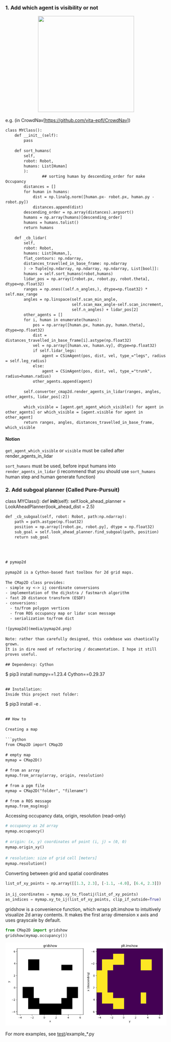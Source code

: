 ### 1. Add which agent is visibility or not ###

<p align="center">
<img src="https://github.com/user-attachments/assets/a1bfef5c-02d9-4d1b-b0cd-820a6395f164"  width="300" height="300"/>
</p>

e.g. (in CrowdNav[https://github.com/vita-epfl/CrowdNav])

```
class MYClass():
    def __init__(self):
        pass

    def sort_humans(
        self,
        robot: Robot,
        humans: List[Human]
        ):
                ## sorting human by descending_order for make Occupancy 
        distances = []
        for human in humans:
            dist = np.linalg.norm([human.px- robot.px, human.py - robot.py])
            distances.append(dist)
        descending_order = np.array(distances).argsort()
        humans = np.array(humans)[descending_order]
        humans = humans.tolist()
        return humans 

    def _cb_lidar(
        self, 
        robot: Robot, 
        humans: List[Human,], 
        flat_contours: np.ndarray,
        distances_travelled_in_base_frame: np.ndarray
        ) -> Tuple[np.ndarray, np.ndarray, np.ndarray, List[bool]]:
        humans = self.sort_humans(robot,humans)
        lidar_pos = np.array([robot.px, robot.py, robot.theta], dtype=np.float32)
        ranges = np.ones((self.n_angles,), dtype=np.float32) * self.max_range
        angles = np.linspace(self.scan_min_angle,
                             self.scan_max_angle-self.scan_increment,
                             self.n_angles) + lidar_pos[2]
        other_agents = []
        for i, human in enumerate(humans):
            pos = np.array([human.px, human.py, human.theta], dtype=np.float32)
            dist = distances_travelled_in_base_frame[i].astype(np.float32)
            vel = np.array([human.vx, human.vy], dtype=np.float32)
            if self.lidar_legs:
                agent = CSimAgent(pos, dist, vel, type_="legs", radius = self.leg_radius)
            else:
                agent = CSimAgent(pos, dist, vel, type_="trunk", radius=human.radius)
            other_agents.append(agent)

        self.converter_cmap2d.render_agents_in_lidar(ranges, angles, other_agents, lidar_pos[:2])

        which_visible = [agent.get_agent_which_visible() for agent in other_agents] or which_visible = [agent.visible for agent in other_agent]
        return ranges, angles, distances_travelled_in_base_frame, which_visible

```

#### Notion #### 

```get_agent_which_visible``` or ```visible``` must be called after render_agents_in_lidar

```sort_humans``` must be used, before input humans into ```render_agents_in_lidar``` (i recommend that you should use ```sort_humans``` human step and human generate function)


### 2. Add subgoal planner (Called Pure-Pursuit) ###



class MYClass():
    def __init__(self):
        self.look_ahead_planner = LookAheadPlanner(look_ahead_dist = 2.5)

    def _cb_subgoal(self, robot: Robot, path:np.ndarray):
        path = path.astype(np.float32)
        position = np.array([robot.px, robot.py], dtype = np.float32)
        sub_goal = self.look_ahead_planner.find_subgoal(path, position)
        return sub_goal 
    

```



# pymap2d

pymap2d is a Cython-based fast toolbox for 2d grid maps.

The CMap2D class provides:
- simple xy <-> ij coordinate conversions
- implementation of the dijkstra / fastmarch algorithm
- fast 2D distance transform (ESDF)
- conversions:
  - to/from polygon vertices
  - from ROS occupancy map or lidar scan message
  - serialization to/from dict

![pymap2d](media/pymap2d.png)

Note: rather than carefully designed, this codebase was chaotically grown. 
It is in dire need of refactoring / documentation. I hope it still proves useful.

## Dependency: Cython
```
$ pip3 install numpy==1.23.4 Cython==0.29.37
```

## Installation:
Inside this project root folder:
```
$ pip3 install -e .
```

## How to

Creating a map

```python
from CMap2D import CMap2D

# empty map
mymap = CMap2D()

# from an array
mymap.from_array(array, origin, resolution)

# from a pgm file
mymap = CMap2D("folder", "filename")

# from a ROS message
mymap.from_msg(msg)
```

Accessing occupancy data, origin, resolution (read-only)

```python
# occupancy as 2d array
mymap.occupancy()

# origin: (x, y) coordinates of point (i, j) = (0, 0)
mymap.origin_xy()

# resolution: size of grid cell [meters]
mymap.resolution()
```

Converting between grid and spatial coordinates

```python
list_of_xy_points = np.array([[1.3, 2.3], [-1.1, -4.0], [6.4, 2.3]])

in_ij_coordinates = mymap.xy_to_floatij(list_of_xy_points)
as_indices = mymap.xy_to_ij(list_of_xy_points, clip_if_outside=True)
```

gridshow is a convenience function, which wraps plt.imshow to intuitively visualize 2d array contents.
It makes the first array dimension x axis and uses grayscale by default.

```python
from CMap2D import gridshow
gridshow(mymap.occupancy())
```

![gridshow_vs_imshow](media/gridshow_vs_imshow.png)


For more examples, see [test](test)/example_*.py
